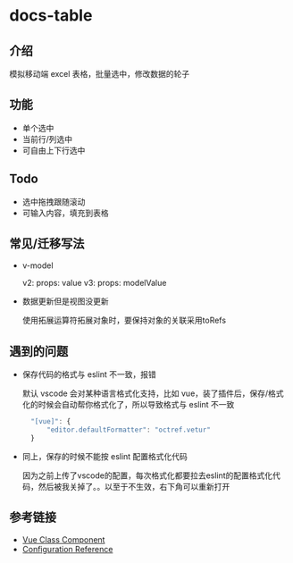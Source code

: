 # docs-table

## 介绍

模拟移动端 excel 表格，批量选中，修改数据的轮子

## 功能

- 单个选中
- 当前行/列选中
- 可自由上下行选中

## Todo

- 选中拖拽跟随滚动
- 可输入内容，填充到表格
## 常见/迁移写法

- v-model

	v2: props: value
	v3: props: modelValue

- 数据更新但是视图没更新

	使用拓展运算符拓展对象时，要保持对象的关联采用toRefs
## 遇到的问题

- 保存代码的格式与 eslint 不一致，报错

  默认 vscode 会对某种语言格式化支持，比如 vue，装了插件后，保存/格式化的时候会自动帮你格式化了，所以导致格式与 eslint 不一致

  ```js
	"[vue]": {
		"editor.defaultFormatter": "octref.vetur"
	}
  ```

- 同上，保存的时候不能按 eslint 配置格式化代码

	因为之前上传了vscode的配置，每次格式化都要拉去eslint的配置格式化代码，然后被我关掉了。。以至于不生效，右下角可以重新打开
## 参考链接

- [Vue Class Component](https://class-component.vuejs.org/guide/installation.html#manual-setup)
- [Configuration Reference](https://cli.vuejs.org/config/)
